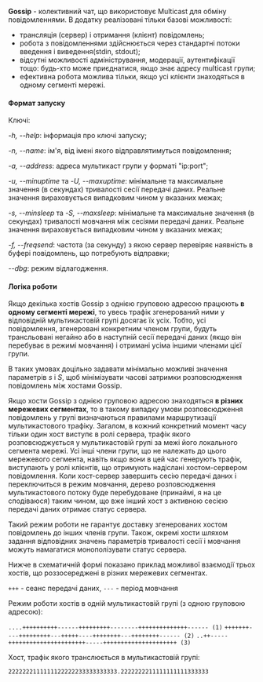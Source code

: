**Gossip** - колективний чат, що використовує Multicast для обміну повідомленнями. В додатку реалізовані тільки базові можливості:
- трансляція (сервер) і отримання (клієнт) повідомлень;
- робота з повідомленнями здійснюється через стандартні потоки введення і виведення(stdin, stdout);
- відсутні можливості адміністрування, модерації, аутентифікації тощо: будь-хто може приєднатися, якщо знає адресу multicast групи;
- ефективна робота можлива тільки, якщо усі клієнти знаходяться в одному сегменті мережі.

#### Формат запуску ####

Ключі:

_-h, --help_: інформація про ключі запуску;

_-n, --name_: ім'я, від імені якого відправлятимуться повідомлення;

_-a, --address_: адреса мультикаст групи у форматі "ip:port";

_-u, --minuptime_ та _-U, --maxuptime_: мінімальне та максимальне значення (в секундах) тривалості сесії передачі даних. Реальне значення вираховується випадковим чином у вказаних межах;

_-s, --minsleep_ та _-S, --maxsleep_: мінімальне та максимальне значення (в секундах) тривалості мовчання між сесіями передачі даних. Реальне значення вираховується випадковим чином у вказаних межах;

_-f, --freqsend_: частота (за секунду) з якою сервер перевіряє наявність в буфері повідомлень, що потребують відправки;

_--dbg_: режим відлагодження.


#### Логіка роботи ####

Якщо декілька хостів Gossip з однією груповою адресою працюють __в одному сегменті мережі__, то увесь трафік згенерований ними у відповідній мультикастовій групі досягає їх усіх. Тобто, усі повідомлення, згенеровані конкретним членом групи, будуть трансльовані негайно або в наступній сесії передачі даних (якщо він перебуває в режимі мовчання) і отримані усіма іншими членами цієї групи.

В таких умовах доцільно задавати мінімально можливі значення параметрів _s_ і _S_, щоб мінімізувати часові затримки розповсюдження повідомлень між хостами Gossip.

Якщо хости Gossip з однією груповою адресою знаходяться __в різних мережевих сегментах__, то в такому випадку умови розповсюдження повідомлень у групі визначаються правилами маршрутизації мультикастового трафіку. Загалом, в кожний конкретний момент часу тільки один хост виступє в ролі сервера, трафік якого розповсюджується у мультикастовій групі за межі його локального сегмента мережі. Усі інші члени групи, що не належать до цього мережевого сегмента, навіть якщо вони в цей час генерують трафік, виступають у ролі клієнтів, що отримують надіслані хостом-сервером повідомлення. Коли хост-сервер завершить сесію передачі даних і переключиться в режим мовчання, дерево розповсюдження мультикастового потоку буде перебудоване (принаймі, я на це сподіваюся) таким чином, що вже інший хост з активною сесією передачі даних отримає статус сервера.

Такий режим роботи не гарантує доставку згенерованих хостом повідомлень до інших членів групи. Також, окремі хости шляхом задання відповідних значень параметрів тривалості сесії і мовчання можуть намагатися монополізувати статус сервера. 

Нижче в схематичній формі показано приклад можливої взаємодії трьох хостів, що роззосереджені в різних мережевих сегментах.

`+++` - сеанс передачі даних, `---` - період мовчання

Режим роботи хостів в одній мультикастовій групі (з одною груповою адресою):

`....++++++++++------+++++++++--------++++++++++++++------ (1)`
`+++++++----+++++++++---+++++----++++++++---++++++++------ (2)`
`..++-----++++++++++++++++++++++-----+++++++++++++++++++++ (3)`

Хост, трафік якого транслюється в мультикастовій групі:

`2222222111111122222233333333333.2222222211111111111333333`
